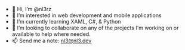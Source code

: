 - 👋 Hi, I’m @nl3rz
- 👀 I’m interested in web development and mobile applications
- 🌱 I’m currently learning XAML, C#, & Python
- 💞️ I’m looking to collaborate on any of the projects I'm working on or available to help where needed.
- 📫 Send me a note: nl3@nl3.dev
